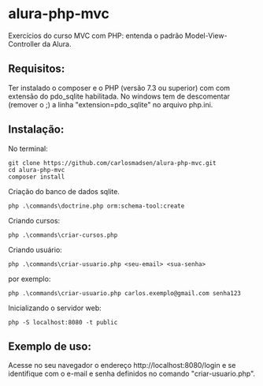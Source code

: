 # alura-php-mvc
Exercícios do curso MVC com PHP: entenda o padrão Model-View-Controller da Alura.
## Requisitos:
Ter instalado o composer e o PHP (versão 7.3 ou superior) com com extensão do pdo_sqlite habilitada.
No windows tem de descomentar (remover o ;) a linha "extension=pdo_sqlite" no arquivo php.ini.
## Instalação:
No terminal: 
```
git clone https://github.com/carlosmadsen/alura-php-mvc.git
cd alura-php-mvc 
composer install 
```
Criação do banco de dados sqlite.
```
php .\commands\doctrine.php orm:schema-tool:create
```
Criando cursos:
```
php .\commands\criar-cursos.php
```
Criando usuário:
```
php .\commands\criar-usuario.php <seu-email> <sua-senha>
```
por exemplo:
```
php .\commands\criar-usuario.php carlos.exemplo@gmail.com senha123
```
Inicializando o servidor web: 
```
php -S localhost:8080 -t public
```
## Exemplo de uso:
Acesse no seu navegador o endereço http://localhost:8080/login e se identifique com o e-mail e senha definidos no comando "criar-usuario.php". 